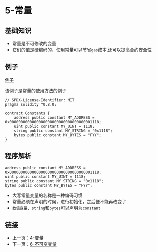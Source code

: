 # 5-常量

## 基础知识

* 常量是不可修改的变量
* 它们的值是硬编码的，使用常量可以节省`gas`成本,还可以提高合约安全性

## 例子

[例子](../Constants/Constants.sol)

该例子是常量的使用方法的例子

```solidity
// SPDX-License-Identifier: MIT
pragma solidity ^0.8.0;

contract Constants {
    address public constant MY_ADDRESS = 0x0000000000000000000000000000000000001118;
    uint public constant MY_UINT = 1118;
    string public constant MY_STRING = "0x1118";
    bytes public constant MY_BYTES = "FYY";
}
```

## 程序解析

```solidity
address public constant MY_ADDRESS = 0x0000000000000000000000000000000000001118;
uint public constant MY_UINT = 1118;
string public constant MY_STRING = "0x1118";
bytes public constant MY_BYTES = "FYY";
```

* 大写常量变量的名称是一种编码习惯
* 常量必须在声明的时候，进行初始化，之后便不能再改变了
* `数值变量`、`string`和`bytes`可以声明为`constant`

## 链接

* 上一页：[4-变量](../Variables/Variables.md)
* 下一页：[6-不可变变量](../Immutable/Immutable.md)